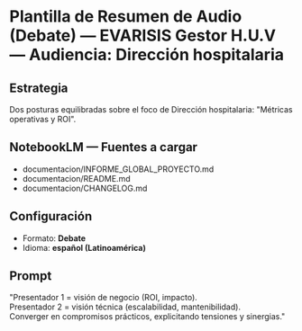 # Plantilla de Resumen de Audio (Debate) — EVARISIS Gestor H.U.V — Audiencia: Dirección hospitalaria

## Estrategia
Dos posturas equilibradas sobre el foco de Dirección hospitalaria: "Métricas operativas y ROI".

## NotebookLM — Fuentes a cargar
- documentacion/INFORME_GLOBAL_PROYECTO.md
- documentacion/README.md
- documentacion/CHANGELOG.md

## Configuración
- Formato: **Debate**
- Idioma: **español (Latinoamérica)**

## Prompt
"Presentador 1 = visión de negocio (ROI, impacto).  
Presentador 2 = visión técnica (escalabilidad, mantenibilidad).  
Converger en compromisos prácticos, explicitando tensiones y sinergias."